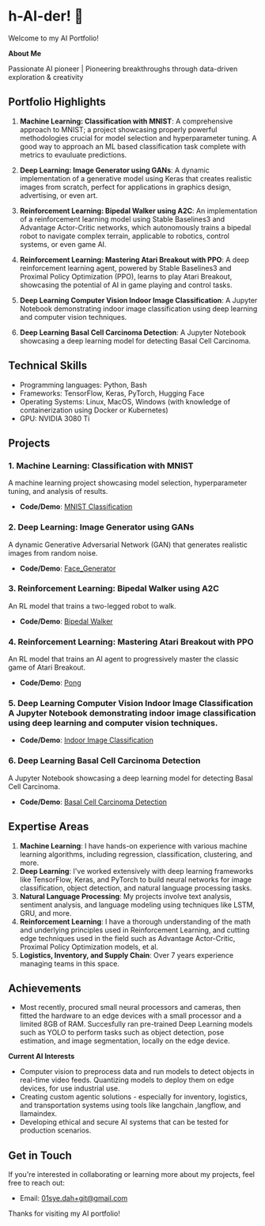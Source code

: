 # h-AI-der! 👋

Welcome to my AI Portfolio!

**About Me**

Passionate AI pioneer | Pioneering breakthroughs through data-driven exploration & creativity

**Portfolio Highlights**
--------------------

1. **Machine Learning: Classification with MNIST**: A comprehensive approach to MNIST; a project showcasing properly powerful methodologies crucial for model selection and hyperparameter tuning. A good way to approach an ML based classification task complete with metrics to evauluate predictions.

2. **Deep Learning: Image Generator using GANs**: A dynamic implementation of a generative model using Keras that creates realistic images from scratch, perfect for applications in graphics design, advertising, or even art.
 
3. **Reinforcement Learning: Bipedal Walker using A2C**: An implementation of a reinforcement learning model using Stable Baselines3 and Advantage Actor-Critic networks, which autonomously trains a bipedal robot to navigate complex terrain, applicable to robotics, control systems, or even game AI.
 
4. **Reinforcement Learning: Mastering Atari Breakout with PPO**: A deep reinforcement learning agent, powered by Stable Baselines3 and Proximal Policy Optimization (PPO), learns to play Atari Breakout, showcasing the potential of AI in game playing and control tasks.
   
5. **Deep Learning Computer Vision Indoor Image Classification**: A Jupyter Notebook demonstrating indoor image classification using deep learning and computer vision techniques.

6. **Deep Learning Basal Cell Carcinoma Detection**: A Jupyter Notebook showcasing a deep learning model for detecting Basal Cell Carcinoma.

**Technical Skills**
-----------------

* Programming languages: Python, Bash
* Frameworks: TensorFlow, Keras, PyTorch, Hugging Face 
* Operating Systems: Linux, MacOS, Windows (with knowledge of containerization using Docker or Kubernetes)
* GPU: NVIDIA 3080 Ti

**Projects**
----------
### 1. Machine Learning: Classification with MNIST
A machine learning project showcasing model selection, hyperparameter tuning, and analysis of results.

* **Code/Demo**: [MNIST Classification](https://github.com/s-a-ha/h-ai-der/blob/main/MNIST_Classification_With_Machine_Learning.ipynb)


### 2. Deep Learning: Image Generator using GANs
A dynamic Generative Adversarial Network (GAN) that generates realistic images from random noise.

* **Code/Demo**: [Face_Generator](https://github.com/s-a-ha/h-ai-der/blob/main/DeepLearning_Face_Generation_GAN.ipynb)


### 3. Reinforcement Learning: Bipedal Walker using A2C
An RL model that trains a two-legged robot to walk.

* **Code/Demo**: [Bipedal Walker](https://github.com/s-a-ha/h-ai-der/blob/main/Bipedal_Walker_Reinforcement_Learning.ipynb)


### 4. Reinforcement Learning: Mastering Atari Breakout with PPO
An RL model that trains an AI agent to progressively master the classic game of Atari Breakout.

* **Code/Demo**: [Pong](https://github.com/s-a-ha/h-ai-der/blob/main/Reinforcement_Learning_with_Atari_Breakout.ipynb)

### 5. Deep Learning Computer Vision Indoor Image Classification A Jupyter Notebook demonstrating indoor image classification using deep learning and computer vision techniques.

* **Code/Demo**: [Indoor Image Classification](https://github.com/s-a-ha/h-ai-der/blob/main/Deep_Learning_ComputerVision_IndoorImage_Classification_001.ipynb)


### 6. Deep Learning Basal Cell Carcinoma Detection
A Jupyter Notebook showcasing a deep learning model for detecting Basal Cell Carcinoma.

* **Code/Demo**: [Basal Cell Carcinoma Detection](https://github.com/s-a-ha/h-ai-der/blob/main/Deep_Learning_Basal_Cell_Carcinoma_Detection.ipynb)




**Expertise Areas**
-------------------

1. **Machine Learning**: I have hands-on experience with various machine learning algorithms, including regression, classification, 
clustering, and more.
2. **Deep Learning**: I've worked extensively with deep learning frameworks like TensorFlow, Keras, and PyTorch to build neural networks for 
image classification, object detection, and natural language processing tasks.
3. **Natural Language Processing**: My projects involve text analysis, sentiment analysis, and language modeling using techniques like LSTM, GRU, and more.
4. **Reinforcement Learning**: I have a thorough understanding of the math and underlying principles used in Reinforcement Learning, and cutting edge techniques used in the field such as Advantage Actor-Critic, Proximal Policy Optimization models, et al.
5. **Logistics, Inventory, and Supply Chain**: Over 7 years experience managing teams in this space.

**Achievements**
----------------

* Most recently, procured small neural processors and cameras, then fitted the hardware to an edge devices with a small processor and a limited 8GB of RAM. Succesfully ran pre-trained Deep Learning models such as YOLO to perform tasks such as object detection, pose estimation, and image segmentation, locally on the edge device.  

**Current AI Interests**

* Computer vision to preprocess data and run models to detect objects in real-time video feeds. Quantizing models to deploy them on edge devices, for use industrial use.
* Creating custom agentic solutions - especially for inventory, logistics, and transportation systems using tools like langchain ,langflow, and llamaindex. 
* Developing ethical and secure AI systems that can be tested for production scenarios.
  

**Get in Touch**
--------------

If you're interested in collaborating or learning more about my projects, feel free to reach out:

* Email: [01sye.dah+git@gmail.com](mailto:01sye.dah+git@gmail.com)



Thanks for visiting my AI portfolio!


